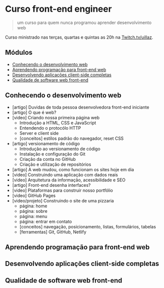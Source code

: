 # Curso front-end engineer

> um curso para quem nunca programou aprender desenvolvimento web

Curso ministrado nas terças, quartas e quintas as 20h na [Twitch.tv/uillaz](https://www.twitch.tv/uillaz).

## Módulos

<!-- vscode-markdown-toc -->
* [Conhecendo o desenvolvimento web](#Conhecendoodesenvolvimentoweb)
* [Aprendendo programação para front-end web](#Aprendendoprogramaoparafront-endweb)
* [Desenvolvendo aplicações client-side completas](#Desenvolvendoaplicaesclient-sidecompletas)
* [Qualidade de software web front-end](#Qualidadedesoftwarewebfront-end)
<!-- vscode-markdown-toc-config
	numbering=false
	autoSave=true
	/vscode-markdown-toc-config -->
<!-- /vscode-markdown-toc -->

## <a name='Conhecendoodesenvolvimentoweb'></a>Conhecendo o desenvolvimento web

- [artigo] Duvidas de toda pessoa desenvolvedora front-end iniciante
- [artigo] O que é web?
- [video] Criando nossa primeira página web
	- Introdução a HTML, CSS e JavaScript
	- Entendendo o protocólo HTTP
	- Server e client side
	- [conceitos] estilos padrão do navegador, reset CSS
- [artigo] versionamento de código
	- Introdução ao versionamento de código
	- Instalação e configuração do Git
	- Criação da conta no GitHub
	- Criação e utilização de repositórios
- [artigo] A web mudou, como funcionam os sites hoje em dia
- [video] Construindo uma aplicação com dados reais
- [video] Arquitetura da informação, acessibilidade e SEO
- [artigo] Front-end desenha interfaces?
- [video] Plataformas para construir nosso portfólio
- [video] GitHub Pages
- [video/projeto] Construindo o site de uma pizzaria
	- página: home
	- página: sobre
	- página: menu
	- página: entrar em contato
	- [conceitos] navegação, posicionamento, listas, formulários, tabelas
	- [ferramentas] Git, GitHub, Netlify

## <a name='Aprendendoprogramaoparafront-endweb'></a>Aprendendo programação para front-end web
## <a name='Desenvolvendoaplicaesclient-sidecompletas'></a>Desenvolvendo aplicações client-side completas
## <a name='Qualidadedesoftwarewebfront-end'></a>Qualidade de software web front-end

